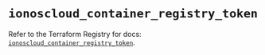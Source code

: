 # `ionoscloud_container_registry_token`

Refer to the Terraform Registry for docs: [`ionoscloud_container_registry_token`](https://registry.terraform.io/providers/ionos-cloud/ionoscloud/6.7.3/docs/resources/container_registry_token).
